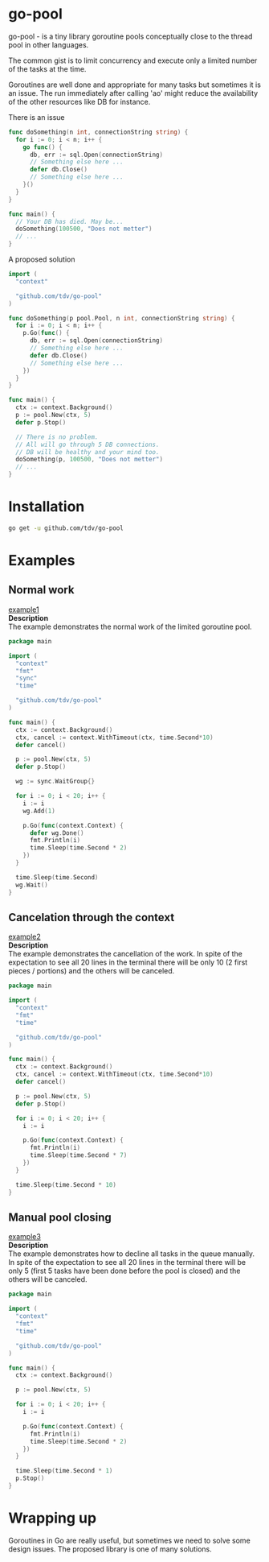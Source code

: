 # go-pool
go-pool - is a tiny library goroutine pools conceptually close to the thread pool in other languages.

The common gist is to limit concurrency and execute only a limited number of the tasks at the time.

Goroutines are well done and appropriate for many tasks but sometimes it is an issue. The run immediately after calling 'ao'  might reduce the availability of the other resources like DB for instance.



There is an issue
```go
func doSomething(n int, connectionString string) {
  for i := 0; i < n; i++ {
    go func() {
      db, err := sql.Open(connectionString)
      // Something else here ...
      defer db.Close()
      // Something else here ...
    }()
  }
}

func main() {
  // Your DB has died. May be...
  doSomething(100500, "Does not metter")
  // ...
}
```

A proposed solution

```go
import (
  "context"

  "github.com/tdv/go-pool"
)

func doSomething(p pool.Pool, n int, connectionString string) {
  for i := 0; i < n; i++ {
    p.Go(func() {
      db, err := sql.Open(connectionString)
      // Something else here ...
      defer db.Close()
      // Something else here ...
    })
  }
}

func main() {
  ctx := context.Background()
  p := pool.New(ctx, 5)
  defer p.Stop()

  // There is no problem.
  // All will go through 5 DB connections.
  // DB will be healthy and your mind too.
  doSomething(p, 100500, "Does not metter")
  // ...
}
```

# Installation
```bash
go get -u github.com/tdv/go-pool
```

# Examples
## Normal work
[example1](https://github.com/tdv/go-pool/tree/main/examples/example1)  
**Description**  
The example demonstrates the normal work of the limited goroutine pool.  
```go
package main

import (
  "context"
  "fmt"
  "sync"
  "time"

  "github.com/tdv/go-pool"
)

func main() {
  ctx := context.Background()
  ctx, cancel := context.WithTimeout(ctx, time.Second*10)
  defer cancel()

  p := pool.New(ctx, 5)
  defer p.Stop()

  wg := sync.WaitGroup{}

  for i := 0; i < 20; i++ {
    i := i
    wg.Add(1)

    p.Go(func(context.Context) {
      defer wg.Done()
      fmt.Println(i)
      time.Sleep(time.Second * 2)
    })
  }

  time.Sleep(time.Second)
  wg.Wait()
}
```  
## Cancelation through the context
[example2](https://github.com/tdv/go-pool/tree/main/examples/example2)  
**Description**  
The example demonstrates the cancellation of the work. In spite of the expectation to see all 20 lines in the terminal there will be only 10 (2 first pieces / portions) and the others will be canceled.  
```go
package main

import (
  "context"
  "fmt"
  "time"

  "github.com/tdv/go-pool"
)

func main() {
  ctx := context.Background()
  ctx, cancel := context.WithTimeout(ctx, time.Second*10)
  defer cancel()

  p := pool.New(ctx, 5)
  defer p.Stop()

  for i := 0; i < 20; i++ {
    i := i

    p.Go(func(context.Context) {
      fmt.Println(i)
      time.Sleep(time.Second * 7)
    })
  }

  time.Sleep(time.Second * 10)
}
```  
## Manual pool closing
[example3](https://github.com/tdv/go-pool/tree/main/examples/example3)  
**Description**  
The example demonstrates how to decline all tasks in the queue manually. In spite of the expectation to see all 20 lines in the terminal there will be only 5 (first 5 tasks have been done before the pool is closed) and the others will be canceled.  
```go
package main

import (
  "context"
  "fmt"
  "time"

  "github.com/tdv/go-pool"
)

func main() {
  ctx := context.Background()

  p := pool.New(ctx, 5)

  for i := 0; i < 20; i++ {
    i := i

    p.Go(func(context.Context) {
      fmt.Println(i)
      time.Sleep(time.Second * 2)
    })
  }

  time.Sleep(time.Second * 1)
  p.Stop()
}
```  

# Wrapping up
Goroutines in Go are really useful, but sometimes we need to solve some design issues. The proposed library is one of many solutions.
